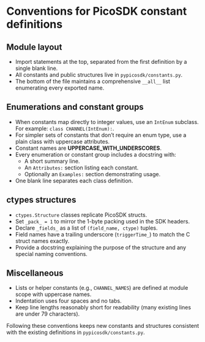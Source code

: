 # Conventions for PicoSDK constant definitions

## Module layout
- Import statements at the top, separated from the first definition by a single blank line.
- All constants and public structures live in `pypicosdk/constants.py`.
- The bottom of the file maintains a comprehensive `__all__` list enumerating every exported name.

## Enumerations and constant groups
- When constants map directly to integer values, use an `IntEnum` subclass.
  For example: `class CHANNEL(IntEnum):`.
- For simpler sets of constants that don’t require an enum type, use a plain class with uppercase attributes.
- Constant names are **UPPERCASE_WITH_UNDERSCORES**.
- Every enumeration or constant group includes a docstring with:
  - A short summary line.
  - An `Attributes:` section listing each constant.
  - Optionally an `Examples:` section demonstrating usage.
- One blank line separates each class definition.

## ctypes structures
- `ctypes.Structure` classes replicate PicoSDK structs.
- Set `_pack_ = 1` to mirror the 1-byte packing used in the SDK headers.
- Declare `_fields_` as a list of `(field_name, ctype)` tuples.
- Field names have a trailing underscore (`triggerTime_`) to match the C struct names exactly.
- Provide a docstring explaining the purpose of the structure and any special naming conventions.

## Miscellaneous
- Lists or helper constants (e.g., `CHANNEL_NAMES`) are defined at module scope with uppercase names.
- Indentation uses four spaces and no tabs.
- Keep line lengths reasonably short for readability (many existing lines are under 79 characters).

Following these conventions keeps new constants and structures consistent with the existing definitions in `pypicosdk/constants.py`.
